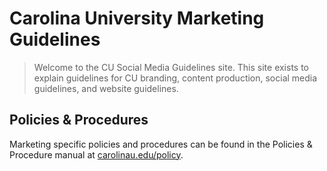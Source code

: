 # Carolina University Marketing Guidelines
> Welcome to the CU Social Media Guidelines site. This site exists to explain guidelines for CU branding, content production, social media guidelines, and website guidelines.

## Policies & Procedures
Marketing specific policies and procedures can be found in the Policies & Procedure manual at [carolinau.edu/policy](https://carolinau.edu/policy).
